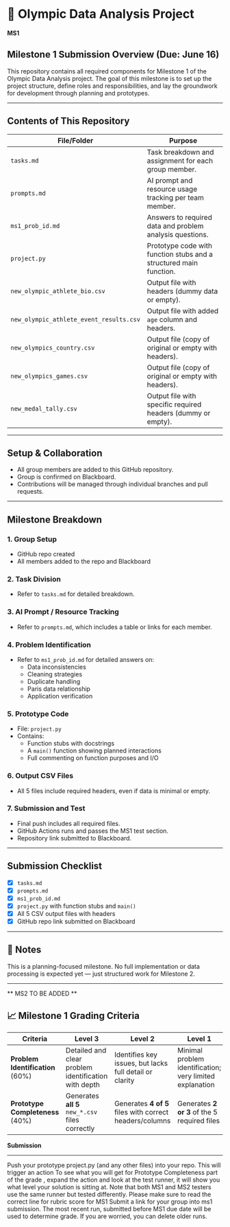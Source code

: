 # 🏅 Olympic Data Analysis Project 

****MS1****

## Milestone 1 Submission Overview (Due: June 16)

This repository contains all required components for Milestone 1 of the Olympic Data Analysis project. The goal of this milestone is to set up the project structure, define roles and responsibilities, and lay the groundwork for development through planning and prototypes.

---

## Contents of This Repository

| File/Folder                             | Purpose                                                            |
|-----------------------------------------|--------------------------------------------------------------------|
| `tasks.md`                              | Task breakdown and assignment for each group member.               |
| `prompts.md`                            | AI prompt and resource usage tracking per team member.             |
| `ms1_prob_id.md`                        | Answers to required data and problem analysis questions.           |
| `project.py`                            | Prototype code with function stubs and a structured main function. |
| `new_olympic_athlete_bio.csv`           | Output file with headers (dummy data or empty).                    |
| `new_olympic_athlete_event_results.csv` | Output file with added `age` column and headers.                   |
| `new_olympics_country.csv`              | Output file (copy of original or empty with headers).              |
| `new_olympics_games.csv`                | Output file (copy of original or empty with headers).              |
| `new_medal_tally.csv`                   | Output file with specific required headers (dummy or empty).       |

---

##  Setup & Collaboration

- All group members are added to this GitHub repository.
- Group is confirmed on Blackboard.
- Contributions will be managed through individual branches and pull requests.

---

## Milestone Breakdown

### 1. Group Setup
-  GitHub repo created
- All members added to the repo and Blackboard

### 2. Task Division
- Refer to `tasks.md` for detailed breakdown.

### 3. AI Prompt / Resource Tracking
- Refer to `prompts.md`, which includes a table or links for each member.

### 4. Problem Identification
- Refer to `ms1_prob_id.md` for detailed answers on:
  - Data inconsistencies
  - Cleaning strategies
  - Duplicate handling
  - Paris data relationship
  - Application verification

### 5. Prototype Code
- File: `project.py`
- Contains:
  - Function stubs with docstrings
  - A `main()` function showing planned interactions
  - Full commenting on function purposes and I/O

### 6. Output CSV Files
- All 5 files include required headers, even if data is minimal or empty.

### 7. Submission and Test
- Final push includes all required files.
- GitHub Actions runs and passes the MS1 test section.
- Repository link submitted to Blackboard.

---

## Submission Checklist

- [x] `tasks.md`
- [x] `prompts.md`
- [x] `ms1_prob_id.md`
- [x] `project.py` with function stubs and `main()`
- [x] All 5 CSV output files with headers
- [x] GitHub repo link submitted on Blackboard

---

## 📌 Notes

This is a planning-focused milestone. No full implementation or data processing is expected yet — just structured work for Milestone 2.

---

** MS2 TO BE ADDED **

## 📈 Milestone 1 Grading Criteria

| **Criteria**                     | **Level 3**                                          | **Level 2**                                             | **Level 1**                                              | **Level 0**                            |
| -------------------------------- | ---------------------------------------------------- | ------------------------------------------------------- | -------------------------------------------------------- | -------------------------------------- |
| **Problem Identification** (60%) | Detailed and clear problem identification with depth | Identifies key issues, but lacks full detail or clarity | Minimal problem identification; very limited explanation | No problem identification              |
| **Prototype Completeness** (40%) | Generates **all 5** `new_*.csv` files correctly      | Generates **4 of 5** files with correct headers/columns | Generates **2 or 3** of the 5 required files             | No prototype or unchanged base project |

**Submission**
______________________________________________________________________________________________________________________________________________________________________________
Push your prototype project.py (and any other files) into your repo. This will trigger an action
To see what you will get for Prototype Completeness part of the grade , expand the action and look at the test runner, it will show you what level your solution is sitting at.
Note that both MS1 and MS2 testers use the same runner but tested differently. Please make sure to read the correct line for rubric score for MS1
Submit a link for your group into ms1 submission. The most recent run, submitted before MS1 due date will be used to determine grade. If you are worried, you can delete older runs.
